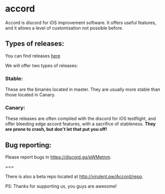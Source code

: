 # accord

Accord is discord for iOS improvement software. It offers useful features, and it allows a level of customisation not possible before.

## Types of releases:

You can find releases [here](https://github.com/accordtweak/accord/releases)

We will offer two types of releases:

### Stable:

These are the binaries located in master. They are usually more stable than those located in Canary.

### Canary:

These releases are often compiled with the discord for iOS testflight, and offer bleeding edge accord features, with a sacrifice of stableness. **They are prone to crash, but don't let that put you off!**

## Bug reporting:

Please report bugs in https://discord.gg/pWMetnm.

===

There is also a beta repo located at http://virulent.pw/Accord/repo.

PS: Thanks for supporting us, you guys are awesome!
